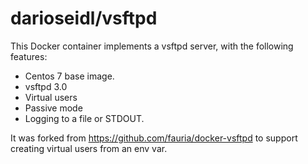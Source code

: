 # darioseidl/vsftpd

This Docker container implements a vsftpd server, with the following features:

 * Centos 7 base image.
 * vsftpd 3.0
 * Virtual users
 * Passive mode
 * Logging to a file or STDOUT.

It was forked from https://github.com/fauria/docker-vsftpd to support creating virtual users from an env var.
